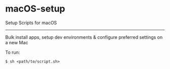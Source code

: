 # macOS-setup

Setup Scripts for macOS

----

Bulk install apps, setup dev environments & configure preferred settings on a new Mac


To run:

```
$ sh <path/to/script.sh>
```
